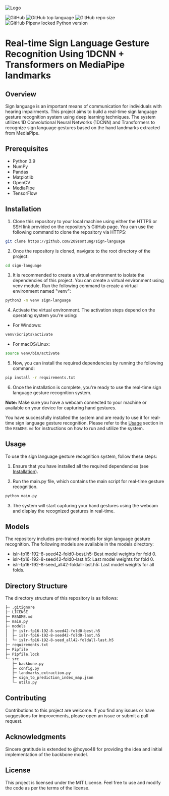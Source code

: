 
![Logo](/assets/sign_logo_straight.png)

![GitHub](https://img.shields.io/github/license/209sontung/sign-language?style=flat-square)
![GitHub top language](https://img.shields.io/github/languages/top/209sontung/sign-language?style=flat-square)
![GitHub repo size](https://img.shields.io/github/repo-size/209sontung/sign-language?color=yellow&style=flat-square)
![GitHub Pipenv locked Python version](https://img.shields.io/github/pipenv/locked/python-version/209sontung/sign-language?color=orange&style=flat-square)

# Real-time Sign Language Gesture Recognition Using 1DCNN + Transformers on MediaPipe landmarks

## Overview
Sign language is an important means of communication for individuals with hearing impairments. This project aims to build a real-time sign language gesture recognition system using deep learning techniques. The system utilizes 1D Convolutional Neural Networks (1DCNN) and Transformers to recognize sign language gestures based on the hand landmarks extracted from MediaPipe.

## Prerequisites

- Python 3.9
- NumPy
- Pandas
- Matplotlib
- OpenCV
- MediaPipe
- TensorFlow

## Installation
1. Clone this repository to your local machine using either the HTTPS or SSH link provided on the repository's GitHub page. You can use the following command to clone the repository via HTTPS:

```bash
git clone https://github.com/209sontung/sign-language
```

2. Once the repository is cloned, navigate to the root directory of the project:

```bash
cd sign-language
```

3. It is recommended to create a virtual environment to isolate the dependencies of this project. You can create a virtual environment using venv module. Run the following command to create a virtual environment named "venv":

```bash
python3 -m venv sign-language
```

4. Activate the virtual environment. The activation steps depend on the operating system you're using:

- For Windows:
```bash
venv\Scripts\activate
```
- For macOS/Linux:
```bash
source venv/bin/activate
```

5. Now, you can install the required dependencies by running the following command:

```bash
pip install -r requirements.txt
```

6. Once the installation is complete, you're ready to use the real-time sign language gesture recognition system.

**Note:** Make sure you have a webcam connected to your machine or available on your device for capturing hand gestures.

You have successfully installed the system and are ready to use it for real-time sign language gesture recognition. Please refer to the [Usage](#usage) section in the `README.md` for instructions on how to run and utilize the system.

## Usage
To use the sign language gesture recognition system, follow these steps:

1. Ensure that you have installed all the required dependencies (see [Installation](#installation)).

2. Run the main.py file, which contains the main script for real-time gesture recognition.

```bash
python main.py
```

3. The system will start capturing your hand gestures using the webcam and display the recognized gestures in real-time.

## Models
The repository includes pre-trained models for sign language gesture recognition. The following models are available in the models directory:

- islr-fp16-192-8-seed42-fold0-best.h5: Best model weights for fold 0.
- islr-fp16-192-8-seed42-fold0-last.h5: Last model weights for fold 0.
- islr-fp16-192-8-seed_all42-foldall-last.h5: Last model weights for all folds.

## Directory Structure
The directory structure of this repository is as follows:

```bash
├─ .gitignore
├─ LICENSE
├─ README.md
├─ main.py
├─ models
│  ├─ islr-fp16-192-8-seed42-fold0-best.h5
│  ├─ islr-fp16-192-8-seed42-fold0-last.h5
│  └─ islr-fp16-192-8-seed_all42-foldall-last.h5
├─ requirements.txt
├─ Pipfile
├─ Pipfile.lock
└─ src
   ├─ backbone.py
   ├─ config.py
   ├─ landmarks_extraction.py
   ├─ sign_to_prediction_index_map.json
   └─ utils.py
```

## Contributing
Contributions to this project are welcome. If you find any issues or have suggestions for improvements, please open an issue or submit a pull request.

## Acknowledgments
Sincere gratitude is extended to @hoyso48 for providing the idea and initial implementation of the backbone model.

## License
This project is licensed under the MIT License. Feel free to use and modify the code as per the terms of the license.
```